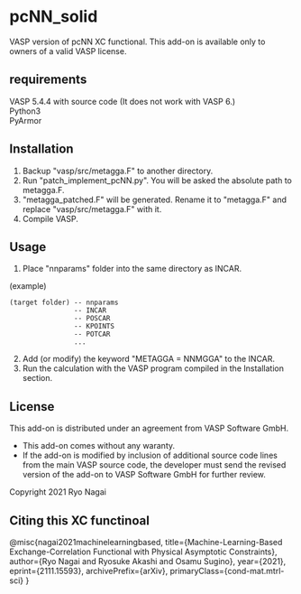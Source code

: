 # pcNN_solid
VASP version of pcNN XC functional. This add-on is available only to owners of a valid VASP license.


## requirements
VASP 5.4.4 with source code (It does not work with VASP 6.)  
Python3  
PyArmor


## Installation
1. Backup "vasp/src/metagga.F" to another directory.
2. Run "patch_implement_pcNN.py". You will be asked the absolute path to metagga.F.
3. "metagga_patched.F" will be generated. Rename it to "metagga.F" and replace "vasp/src/metagga.F" with it.
4. Compile VASP.

## Usage 
1. Place "nnparams" folder into the same directory as INCAR.

(example)
```
(target folder) -- nnparams
                -- INCAR
                -- POSCAR
                -- KPOINTS
                -- POTCAR
                ...
```

2. Add (or modify) the keyword "METAGGA = NNMGGA" to the INCAR.
3. Run the calculation with the VASP program compiled in the Installation section.

## License
This add-on is distributed under an agreement from VASP Software GmbH.  

- This add-on comes without any waranty.  
- If the add-on is modified by inclusion of additional source code lines from the main VASP source code, 
the developer must send the revised version of the add-on to VASP Software GmbH for further review.

Copyright 2021 Ryo Nagai


## Citing this XC functinoal
@misc{nagai2021machinelearningbased,
      title={Machine-Learning-Based Exchange-Correlation Functional with Physical Asymptotic Constraints}, 
      author={Ryo Nagai and Ryosuke Akashi and Osamu Sugino},
      year={2021},
      eprint={2111.15593},
      archivePrefix={arXiv},
      primaryClass={cond-mat.mtrl-sci}
}

